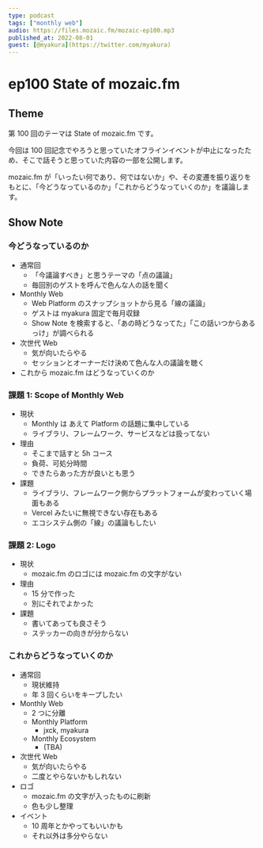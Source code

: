 ```yaml
---
type: podcast
tags: ["monthly web"]
audio: https://files.mozaic.fm/mozaic-ep100.mp3
published_at: 2022-08-01
guest: [@myakura](https://twitter.com/myakura)
---
```


# ep100 State of mozaic.fm

## Theme

第 100 回のテーマは State of mozaic.fm です。

今回は 100 回記念でやろうと思っていたオフラインイベントが中止になったため、そこで話そうと思っていた内容の一部を公開します。

mozaic.fm が「いったい何であり、何ではないか」や、その変遷を振り返りをもとに、「今どうなっているのか」「これからどうなっていくのか」を議論します。

## Show Note

### 今どうなっているのか

- 通常回
  - 「今議論すべき」と思うテーマの「点の議論」
  - 毎回別のゲストを呼んで色んな人の話を聞く
- Monthly Web
  - Web Platform のスナップショットから見る「線の議論」
  - ゲストは myakura 固定で毎月収録
  - Show Note を検索すると、「あの時どうなってた」「この話いつからあるっけ」が調べられる
- 次世代 Web
  - 気が向いたらやる
  - セッションとオーナーだけ決めて色んな人の議論を聴く
- これから mozaic.fm はどうなっていくのか

### 課題 1: Scope of Monthly Web

- 現状
  - Monthly は あえて Platform の話題に集中している
  - ライブラリ、フレームワーク、サービスなどは扱ってない
- 理由
  - そこまで話すと 5h コース
  - 負荷、可処分時間
  - できたらあった方が良いとも思う
- 課題
  - ライブラリ、フレームワーク側からプラットフォームが変わっていく場面もある
  - Vercel みたいに無視できない存在もある
  - エコシステム側の「線」の議論もしたい

### 課題 2: Logo

- 現状
  - mozaic.fm のロゴには mozaic.fm の文字がない
- 理由
  - 15 分で作った
  - 別にそれでよかった
- 課題
  - 書いてあっても良さそう
  - ステッカーの向きが分からない

### これからどうなっていくのか

- 通常回
  - 現状維持
  - 年 3 回くらいをキープしたい
- Monthly Web
  - 2 つに分離
  - Monthly Platform
    - jxck, myakura
  - Monthly Ecosystem
    - (TBA)
- 次世代 Web
  - 気が向いたらやる
  - 二度とやらないかもしれない
- ロゴ
  - mozaic.fm の文字が入ったものに刷新
  - 色も少し整理
- イベント
  - 10 周年とかやってもいいかも
  - それ以外は多分やらない
